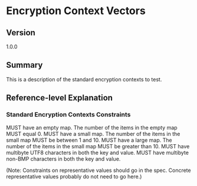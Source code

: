 [//]: # "Copyright Amazon.com Inc. or its affiliates. All Rights Reserved."
[//]: # "SPDX-License-Identifier: CC-BY-SA-4.0"

# Encryption Context Vectors

## Version

1.0.0

## Summary

This is a description of the standard encryption contexts to test.

## Reference-level Explanation

### Standard Encryption Contexts Constraints

MUST have an empty map.
The number of the items in the empty map MUST equal 0.
MUST have a small map.
The number of the items in the small map MUST be between 1 and 10.
MUST have a large map.
The number of the items in the small map MUST be greater than 10.
MUST have multibyte UTF8 characters in both the key and value.
MUST have multibyte non-BMP characters in both the key and value.

(Note: Constraints on representative values should go in the spec.
Concrete representative values probably do not need to go here.)